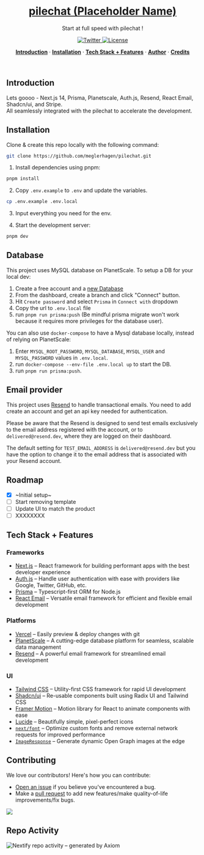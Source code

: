 <a href="https://pilechat-eight-gilt.vercel.app/">
  <h1 align="center">pilechat (Placeholder Name)</h1>
</a>

<p align="center">
  Start at full speed with pilechat !
</p>

<p align="center">
  <a href="https://twitter.com/placeholder">
    <img src="https://img.shields.io/twitter/follow/pilechat?style=flat&label=%40pilechaty&logo=twitter&color=0bf&logoColor=fff" alt="Twitter" />
  </a>
  <a href="https://github.com/meglerhagen/pilechat/blob/main/LICENSE">
    <img src="https://img.shields.io/github/license/meglerhagen/pilechat?label=license&logo=github&color=f80&logoColor=fff" alt="License" />
  </a>
</p>

<p align="center">
  <a href="#introduction"><strong>Introduction</strong></a> ·
  <a href="#installation"><strong>Installation</strong></a> ·
  <a href="#tech-stack--features"><strong>Tech Stack + Features</strong></a> ·
  <a href="#author"><strong>Author</strong></a> ·
  <a href="#contributing"><strong>Credits</strong></a>
</p>
<br/>

## Introduction

Lets goooo - Next.js 14, Prisma, Planetscale, Auth.js, Resend, React Email, Shadcn/ui, and Stripe.
<br/>
All seamlessly integrated with the pilechat to accelerate the development.

## Installation

Clone & create this repo locally with the following command:

```bash
git clone https://github.com/meglerhagen/pilechat.git
```

1. Install dependencies using pnpm:

```sh
pnpm install
```

2. Copy `.env.example` to `.env` and update the variables.

```sh
cp .env.example .env.local
```

3. Input everything you need for the env.

4. Start the development server:

```sh
pnpm dev
```

## Database

This project uses MySQL database on PlanetScale. To setup a DB for your local dev:

1. Create a free account and a [new Database](https://planetscale.com/docs/tutorials/planetscale-quick-start-guide#create-a-database)
2. From the dashboard, create a branch and click "Connect" button.
3. Hit `Create password` and select `Prisma` in `Connect with` dropdown
4. Copy the url to `.env.local` file
5. run `pnpm run prisma:push` (Be mindful prisma migrate won't work because it requires more privileges for the database user).

You can also use `docker-compose` to have a Mysql database locally, instead of relying on PlanetScale:

1. Enter `MYSQL_ROOT_PASSWORD`, `MYSQL_DATABASE`, `MYSQL_USER` and `MYSQL_PASSWORD` values in `.env.local`.
2. run `docker-compose --env-file .env.local up` to start the DB.
3. run `pnpm run prisma:push`.

## Email provider
This project uses [Resend](https://resend.com/) to handle transactional emails. You need to add create an account and get an api key needed for authentication.

Please be aware that the Resend is designed to send test emails exclusively to the email address registered with the account, or to `delivered@resend.dev`, where they are logged on their dashboard.

The default setting for `TEST_EMAIL_ADDRESS` is `delivered@resend.dev` but you have the option to change it to the email address that is associated with your Resend account.


## Roadmap

- [x] ~Initial setup~
- [ ] Start removing template
- [ ] Update UI to match the product
- [ ] XXXXXXXX

## Tech Stack + Features

### Frameworks

- [Next.js](https://nextjs.org/) – React framework for building performant apps with the best developer experience
- [Auth.js](https://authjs.dev/) – Handle user authentication with ease with providers like Google, Twitter, GitHub, etc.
- [Prisma](https://www.prisma.io/) – Typescript-first ORM for Node.js
- [React Email](https://react.email/) – Versatile email framework for efficient and flexible email development

### Platforms

- [Vercel](https://vercel.com/) – Easily preview & deploy changes with git
- [PlanetScale](https://planetscale.com/) – A cutting-edge database platform for seamless, scalable data management
- [Resend](https://resend.com/) – A powerful email framework for streamlined email development

### UI

- [Tailwind CSS](https://tailwindcss.com/) – Utility-first CSS framework for rapid UI development
- [Shadcn/ui](https://ui.shadcn.com/) – Re-usable components built using Radix UI and Tailwind CSS
- [Framer Motion](https://framer.com/motion) – Motion library for React to animate components with ease
- [Lucide](https://lucide.dev/) – Beautifully simple, pixel-perfect icons
- [`next/font`](https://nextjs.org/docs/basic-features/font-optimization) – Optimize custom fonts and remove external network requests for improved performance
- [`ImageResponse`](https://nextjs.org/docs/app/api-reference/functions/image-response) – Generate dynamic Open Graph images at the edge

## Contributing

We love our contributors! Here's how you can contribute:

- [Open an issue](https://github.com/meglerhagen/pilechat/issues) if you believe you've encountered a bug.
- Make a [pull request](https://github.com/meglerhagen/pilechat/pull) to add new features/make quality-of-life improvements/fix bugs.

<a href="https://github.com/meglerhagen/pilechat/graphs/contributors">
  <img src="https://contrib.rocks/image?repo=meglerhagen/pilechat" />
</a>

## Repo Activity

![Nextify repo activity – generated by Axiom](https://repobeats.axiom.co/api/embed/f90bd65d98d57ce8fc8bbf36079da64f0c5c8764.svg "Repobeats analytics image")
